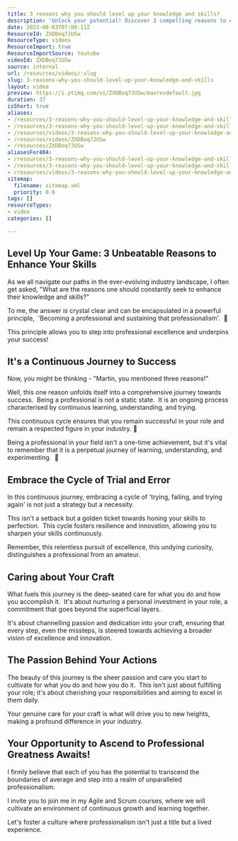 ```yaml
---
title: 3 reasons why you should level up your knowledge and skills?
description: 'Unlock your potential! Discover 3 compelling reasons to enhance your agile skills with insights from Martin Hinshelwood, a professional Scrum trainer. #Agile #Scrum'
date: 2023-08-03T07:00:11Z
ResourceId: ZXDBoq7JUSw
ResourceType: videos
ResourceImport: true
ResourceImportSource: Youtube
videoId: ZXDBoq7JUSw
source: internal
url: /resources/videos/:slug
slug: 3-reasons-why-you-should-level-up-your-knowledge-and-skills
layout: video
preview: https://i.ytimg.com/vi/ZXDBoq7JUSw/maxresdefault.jpg
duration: 37
isShort: true
aliases:
- /resources/3-reasons-why-you-should-level-up-your-knowledge-and-skills-2
- /resources/3-reasons-why-you-should-level-up-your-knowledge-and-skills
- /resources/videos/3-reasons-why-you-should-level-up-your-knowledge-and-skills
- /resources/videos/ZXDBoq7JUSw
- /resources/ZXDBoq7JUSw
aliasesFor404:
- /resources/3-reasons-why-you-should-level-up-your-knowledge-and-skills-2
- /resources/3-reasons-why-you-should-level-up-your-knowledge-and-skills
- /resources/videos/3-reasons-why-you-should-level-up-your-knowledge-and-skills
sitemap:
  filename: sitemap.xml
  priority: 0.6
tags: []
resourceTypes:
- video
categories: []

---
```

## Level Up Your Game: 3 Unbeatable Reasons to Enhance Your Skills

As we all navigate our paths in the ever-evolving industry landscape, I often get asked, "What are the reasons one should constantly seek to enhance their knowledge and skills?"

To me, the answer is crystal clear and can be encapsulated in a powerful principle,  'Becoming a professional and sustaining that professionalism'.  🌟

This principle allows you to step into professional excellence and underpins your success!

## It's a Continuous Journey to Success

Now, you might be thinking - "Martin, you mentioned three reasons!"

Well, this one reason unfolds itself into a comprehensive journey towards success.  Being a professional is not a static state.  It is an ongoing process characterised by continuous learning, understanding, and trying.

This continuous cycle ensures that you remain successful in your role and remain a respected figure in your industry. 🚀

Being a professional in your field isn't a one-time achievement, but it's vital to remember that it is a perpetual journey of learning, understanding, and experimenting.  💫

## Embrace the Cycle of Trial and Error

In this continuous journey, embracing a cycle of 'trying, failing, and trying again' is not just a strategy but a necessity.

This isn't a setback but a golden ticket towards honing your skills to perfection.  This cycle fosters resilience and innovation, allowing you to sharpen your skills continuously.

Remember, this relentless pursuit of excellence, this undying curiosity, distinguishes a professional from an amateur.

## Caring about Your Craft

What fuels this journey is the deep-seated care for what you do and how you accomplish it.  It's about nurturing a personal investment in your role, a commitment that goes beyond the superficial layers.

It's about channelling passion and dedication into your craft, ensuring that every step, even the missteps, is steered towards achieving a broader vision of excellence and innovation.

## The Passion Behind Your Actions

The beauty of this journey is the sheer passion and care you start to cultivate for what you do and how you do it.  This isn't just about fulfilling your role; it's about cherishing your responsibilities and aiming to excel in them daily.

Your genuine care for your craft is what will drive you to new heights, making a profound difference in your industry.

## Your Opportunity to Ascend to Professional Greatness Awaits!

I firmly believe that each of you has the potential to transcend the boundaries of average and step into a realm of unparalleled professionalism.

I invite you to join me in my Agile and Scrum courses, where we will cultivate an environment of continuous growth and learning together.

Let's foster a culture where professionalism isn't just a title but a lived experience.
